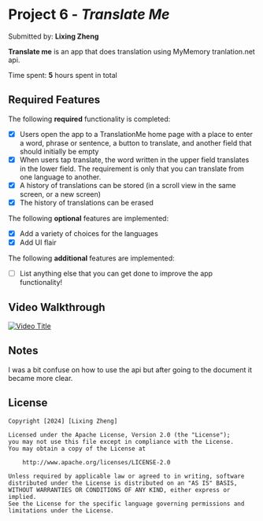 # Project 6 - *Translate Me*

Submitted by: **Lixing Zheng**

**Translate me** is an app that does translation using MyMemory tranlation.net api.

Time spent: **5** hours spent in total

## Required Features

The following **required** functionality is completed:

- [x] Users open the app to a TranslationMe home page with a place to enter a word, phrase or sentence, a button to translate, and another field that should initially be empty
- [x] When users tap translate, the word written in the upper field translates in the lower field. The requirement is only that you can translate from one language to another.
- [x] A history of translations can be stored (in a scroll view in the same screen, or a new screen)
- [x] The history of translations can be erased
 
The following **optional** features are implemented:

- [x] Add a variety of choices for the languages
- [x] Add UI flair

The following **additional** features are implemented:

- [ ] List anything else that you can get done to improve the app functionality!

## Video Walkthrough

[![Video Title](http://img.youtube.com/vi/hHmtyvLvXa4/0.jpg)](https://www.youtube.com/shorts/hHmtyvLvXa4)

## Notes

I was a bit confuse on how to use the api but after going to the document it became more clear.

## License

    Copyright [2024] [Lixing Zheng]

    Licensed under the Apache License, Version 2.0 (the "License");
    you may not use this file except in compliance with the License.
    You may obtain a copy of the License at

        http://www.apache.org/licenses/LICENSE-2.0

    Unless required by applicable law or agreed to in writing, software
    distributed under the License is distributed on an "AS IS" BASIS,
    WITHOUT WARRANTIES OR CONDITIONS OF ANY KIND, either express or implied.
    See the License for the specific language governing permissions and
    limitations under the License.
